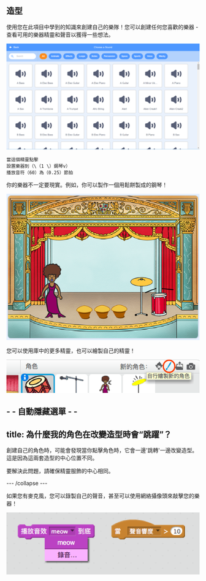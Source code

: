 ## 造型

使用您在此項目中學到的知識來創建自己的樂隊！您可以創建任何您喜歡的樂器 - 查看可用的樂器精靈和聲音以獲得一些想法。

![截圖](images/band-ideas-sounds.png)

```blocks3
當這個精靈點擊
設置樂器到（\（1 \）鋼琴v）
播放音符（60）為（0.25）節拍
```

你的樂器不一定要現實。例如，你可以製作一個用鬆餅製成的鋼琴！

![截圖](images/band-piano.png)

您可以使用庫中的更多精靈，也可以繪製自己的精靈！

![截圖](images/band-draw.png)

## - - 自動隱藏選單 - -

## title: 為什麼我的角色在改變造型時會“跳躍”？

創建自己的角色時，可能會發現當你點擊角色時，它會一邊'跳轉'一邊改變造型。這是因為這兩套造型的中心位置不同。

要解決此問題，請確保精靈服飾的中心相同。

\--- /collapse \---

如果您有麥克風，您可以錄製自己的聲音，甚至可以使用網絡攝像頭來敲擊您的樂器！

![截圖](images/band-io.png)